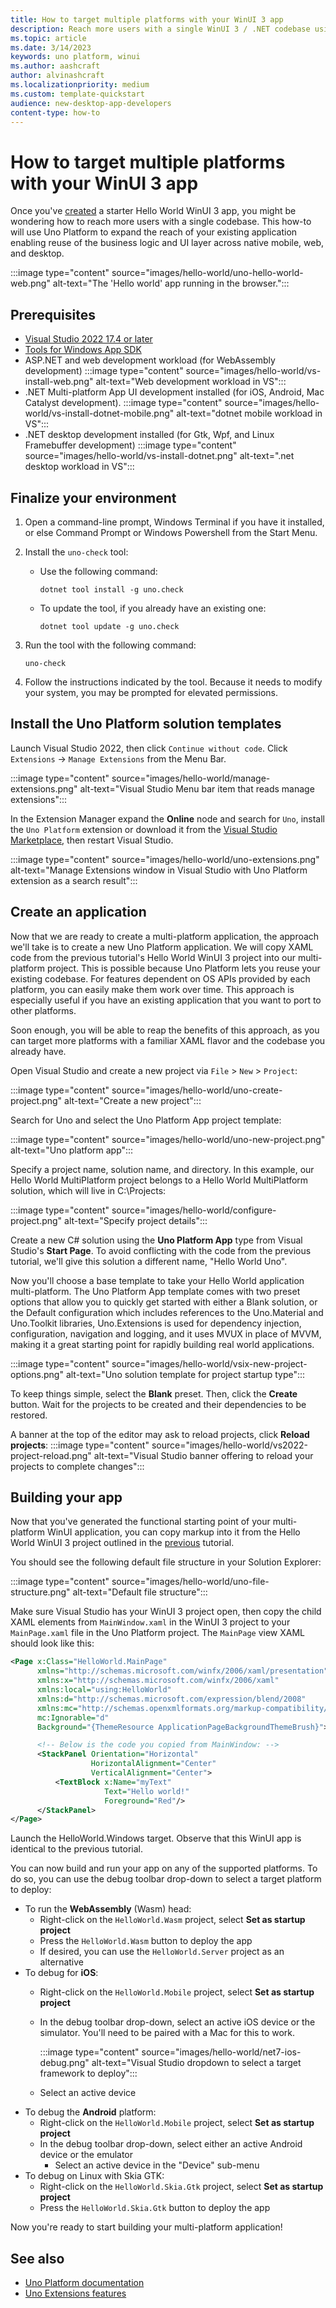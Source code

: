 ```yaml
---
title: How to target multiple platforms with your WinUI 3 app
description: Reach more users with a single WinUI 3 / .NET codebase using Uno Platform.
ms.topic: article
ms.date: 3/14/2023
keywords: uno platform, winui
ms.author: aashcraft
author: alvinashcraft
ms.localizationpriority: medium
ms.custom: template-quickstart
audience: new-desktop-app-developers
content-type: how-to
---
```


# How to target multiple platforms with your WinUI 3 app

Once you've [created](/hub/apps/how-tos/hello-world-winui3.md) a starter Hello World WinUI 3 app, you might be wondering how to reach more users with a single codebase. This how-to will use Uno Platform to expand the reach of your existing application enabling reuse of the business logic and UI layer across native mobile, web, and desktop.

:::image type="content" source="images/hello-world/uno-hello-world-web.png" alt-text="The 'Hello world' app running in the browser.":::

## Prerequisites

- [Visual Studio 2022 17.4 or later](https://visualstudio.microsoft.com/#vs-section)
- [Tools for Windows App SDK](../windows-app-sdk/set-up-your-development-environment.md)
- ASP.NET and web development workload (for WebAssembly development)
:::image type="content" source="images/hello-world/vs-install-web.png" alt-text="Web development workload in VS":::
- .NET Multi-platform App UI development installed (for iOS, Android, Mac Catalyst development).
:::image type="content" source="images/hello-world/vs-install-dotnet-mobile.png" alt-text="dotnet mobile workload in VS":::
- .NET desktop development installed (for Gtk, Wpf, and Linux Framebuffer development)
:::image type="content" source="images/hello-world/vs-install-dotnet.png" alt-text=".net desktop workload in VS":::

## Finalize your environment

1. Open a command-line prompt, Windows Terminal if you have it installed, or else Command Prompt or Windows Powershell from the Start Menu.

2. Install the `uno-check` tool:
    - Use the following command:

        `dotnet tool install -g uno.check`

    - To update the tool, if you already have an existing one:

        `dotnet tool update -g uno.check`

3. Run the tool with the following command:

    `uno-check`

4. Follow the instructions indicated by the tool. Because it needs to modify your system, you may be prompted for elevated permissions.

## Install the Uno Platform solution templates

Launch Visual Studio 2022, then click `Continue without code`. Click `Extensions` -> `Manage Extensions` from the Menu Bar.

:::image type="content" source="images/hello-world/manage-extensions.png" alt-text="Visual Studio Menu bar item that reads manage extensions":::

In the Extension Manager expand the **Online** node and search for `Uno`, install the `Uno Platform` extension or download it from the [Visual Studio Marketplace](https://marketplace.visualstudio.com/items?itemName=unoplatform.uno-platform-addin-2022), then restart Visual Studio.

:::image type="content" source="images/hello-world/uno-extensions.png" alt-text="Manage Extensions window in Visual Studio with Uno Platform extension as a search result":::

## Create an application

Now that we are ready to create a multi-platform application, the approach we'll take is to create a new Uno Platform application. We will copy XAML code from the previous tutorial's Hello World WinUI 3 project into our multi-platform project. This is possible because Uno Platform lets you reuse your existing codebase. For features dependent on OS APIs provided by each platform, you can easily make them work over time. This approach is especially useful if you have an existing application that you want to port to other platforms.

Soon enough, you will be able to reap the benefits of this approach, as you can target more platforms with a familiar XAML flavor and the codebase you already have.

Open Visual Studio and create a new project via `File` > `New` > `Project`:

:::image type="content" source="images/hello-world/uno-create-project.png" alt-text="Create a new project":::

Search for Uno and select the Uno Platform App project template:

:::image type="content" source="images/hello-world/uno-new-project.png" alt-text="Uno platform app":::

Specify a project name, solution name, and directory. In this example, our Hello World MultiPlatform project belongs to a Hello World MultiPlatform solution, which will live in C:\Projects:

:::image type="content" source="images/hello-world/configure-project.png" alt-text="Specify project details":::

Create a new C# solution using the **Uno Platform App** type from Visual Studio's **Start Page**. To avoid conflicting with the code from the previous tutorial, we'll give this solution a different name, "Hello World Uno".

Now you'll choose a base template to take your Hello World application multi-platform. The Uno Platform App template comes with two preset options that allow you to quickly get started with either a Blank solution, or the Default configuration which includes references to the Uno.Material and Uno.Toolkit libraries, Uno.Extensions is used for dependency injection, configuration, navigation and logging, and it uses MVUX in place of MVVM, making it a great starting point for rapidly building real world applications. 

:::image type="content" source="images/hello-world/vsix-new-project-options.png" alt-text="Uno solution template for project startup type":::

To keep things simple, select the **Blank** preset. Then, click the **Create** button. Wait for the projects to be created and their dependencies to be restored.

A banner at the top of the editor may ask to reload projects, click **Reload projects**:
:::image type="content" source="images/hello-world/vs2022-project-reload.png" alt-text="Visual Studio banner offering to reload your projects to complete changes":::

## Building your app

Now that you've generated the functional starting point of your multi-platform WinUI application, you can copy markup into it from the Hello World WinUI 3 project outlined in the [previous](/hub/apps/how-tos/hello-world-winui3.md) tutorial.

You should see the following default file structure in your Solution Explorer:

:::image type="content" source="images/hello-world/uno-file-structure.png" alt-text="Default file structure":::

Make sure Visual Studio has your WinUI 3 project open, then copy the child XAML elements from `MainWindow.xaml` in the WinUI 3 project to your `MainPage.xaml` file in the Uno Platform project. The `MainPage` view XAML should look like this:

```xml
<Page x:Class="HelloWorld.MainPage"
	  xmlns="http://schemas.microsoft.com/winfx/2006/xaml/presentation"
	  xmlns:x="http://schemas.microsoft.com/winfx/2006/xaml"
	  xmlns:local="using:HelloWorld"
	  xmlns:d="http://schemas.microsoft.com/expression/blend/2008"
	  xmlns:mc="http://schemas.openxmlformats.org/markup-compatibility/2006"
	  mc:Ignorable="d"
	  Background="{ThemeResource ApplicationPageBackgroundThemeBrush}">

      <!-- Below is the code you copied from MainWindow: -->
      <StackPanel Orientation="Horizontal"
                  HorizontalAlignment="Center"
                  VerticalAlignment="Center">
          <TextBlock x:Name="myText" 
                     Text="Hello world!"
                     Foreground="Red"/>
      </StackPanel>
</Page>
```

Launch the HelloWorld.Windows target. Observe that this WinUI app is identical to the previous tutorial.

You can now build and run your app on any of the supported platforms. To do so, you can use the debug toolbar drop-down to select a target platform to deploy:

* To run the **WebAssembly** (Wasm) head:
    - Right-click on the `HelloWorld.Wasm` project, select **Set as startup project**
    - Press the `HelloWorld.Wasm` button to deploy the app
    - If desired, you can use the `HelloWorld.Server` project as an alternative
* To debug for **iOS**:
    - Right-click on the `HelloWorld.Mobile` project, select **Set as startup project**
    - In the debug toolbar drop-down, select an active iOS device or the simulator. You'll need to be paired with a Mac for this to work.

      :::image type="content" source="images/hello-world/net7-ios-debug.png" alt-text="Visual Studio dropdown to select a target framework to deploy":::

    - Select an active device
* To debug the **Android** platform:
    - Right-click on the `HelloWorld.Mobile` project, select **Set as startup project**
    - In the debug toolbar drop-down, select either an active Android device or the emulator
        - Select an active device in the "Device" sub-menu
* To debug on Linux with Skia GTK:
    - Right-click on the `HelloWorld.Skia.Gtk` project, select **Set as startup project**
    - Press the `HelloWorld.Skia.Gtk` button to deploy the app


Now you're ready to start building your multi-platform application!


## See also

- [Uno Platform documentation](https://platform.uno/docs/articles/intro.html)
- [Uno Extensions features](https://platform.uno/docs/articles/external/uno.extensions/doc/ExtensionsOverview.html#learn-about-unoextensions-features)